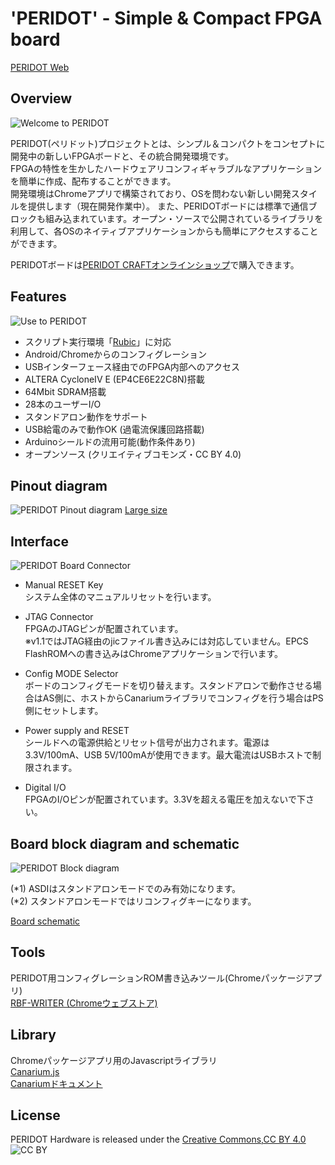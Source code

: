 'PERIDOT' - Simple & Compact FPGA board
=======================================

[PERIDOT Web](http://osafune.github.io/peridot.html)

Overview
--------
![Welcome to PERIDOT](https://lh3.googleusercontent.com/-yCNcTx9NGoA/U-LL8LLfGTI/AAAAAAAAHC4/eYjyNouEk0w/w600-h316-no/DSC02498_3.jpg)

PERIDOT(ペリドット)プロジェクトとは、シンプル＆コンパクトをコンセプトに開発中の新しいFPGAボードと、その統合開発環境です。  
FPGAの特性を生かしたハードウェアリコンフィギャラブルなアプリケーションを簡単に作成、配布することができます。  
開発環境はChromeアプリで構築されており、OSを問わない新しい開発スタイルを提供します（現在開発作業中）。 
また、PERIDOTボードには標準で通信ブロックも組み込まれています。オープン・ソースで公開されているライブラリを利用して、各OSのネイティブアプリケーションからも簡単にアクセスすることができます。  

PERIDOTボードは[PERIDOT CRAFTオンラインショップ](http://peridotcraft.buyshop.jp/items/2126611)で購入できます。


Features
--------
![Use to PERIDOT](https://lh4.googleusercontent.com/-w47r5-Wg1KY/U-LL8LEMTKI/AAAAAAAAHC8/dp4UBKBEsj4/w600-h316-no/DSC02730_2.jpg)

* スクリプト実行環境「[Rubic](https://github.com/kimushu/rubic/)」に対応
* Android/Chromeからのコンフィグレーション
* USBインターフェース経由でのFPGA内部へのアクセス
* ALTERA CycloneIV E (EP4CE6E22C8N)搭載
* 64Mbit SDRAM搭載
* 28本のユーザーI/O
* スタンドアロン動作をサポート
* USB給電のみで動作OK (過電流保護回路搭載)
* Arduinoシールドの流用可能(動作条件あり)
* オープンソース (クリエイティブコモンズ・CC BY 4.0)


Pinout diagram
--------------

![PERIDOT Pinout diagram](https://lh3.googleusercontent.com/-XxlwNOIA3iY/U6i-dM-9mwI/AAAAAAAAHAc/RHRm6UER750/w700-h565-no/PERIDOT_PINOUT.png)
[Large size](https://github.com/osafune/peridot/blob/master/pcb/PERIDOT_PINOUT.png)


Interface
---------
![PERIDOT Board Connector](https://lh3.googleusercontent.com/-mjnC-a-mvtM/UnhcuaqQL0I/AAAAAAAAFso/zZeyUkh4efw/w600-h468-no/peridot_board_connector.png)

* Manual RESET Key  
システム全体のマニュアルリセットを行います。

* JTAG Connector  
FPGAのJTAGピンが配置されています。  
※v1.1ではJTAG経由のjicファイル書き込みには対応していません。EPCS FlashROMへの書き込みはChromeアプリケーションで行います。

* Config MODE Selector  
ボードのコンフィグモードを切り替えます。スタンドアロンで動作させる場合はAS側に、ホストからCanariumライブラリでコンフィグを行う場合はPS側にセットします。

* Power supply and RESET  
シールドへの電源供給とリセット信号が出力されます。電源は3.3V/100mA、USB 5V/100mAが使用できます。最大電流はUSBホストで制限されます。

* Digital I/O  
FPGAのI/Oピンが配置されています。3.3Vを超える電圧を加えないで下さい。


Board block diagram and schematic
---------------------------------
![PERIDOT Block diagram](https://lh3.googleusercontent.com/-XpoVXE45BRU/UnhcutSOYOI/AAAAAAAAFss/-6QsIh6Is40/w700-h327-no/peridot_block.png)  

(\*1) ASDIはスタンドアロンモードでのみ有効になります。  
(\*2) スタンドアロンモードではリコンフィグキーになります。  

[Board schematic](https://github.com/osafune/peridot/blob/master/pcb/v1.1/peridot_pcb_schem_v1.1.pdf)  


Tools
-----
PERIDOT用コンフィグレーションROM書き込みツール(Chromeパッケージアプリ)  
[RBF-WRITER (Chromeウェブストア)](https://chrome.google.com/webstore/detail/peridot-rbf-writer/lchhhfhfikpnikljdaefcllbfblabibg)  


Library
-------
Chromeパッケージアプリ用のJavascriptライブラリ  
[Canarium.js](https://github.com/kimushu/canarium/tree/master/js)  
[Canariumドキュメント](http://kimushu.github.io/canarium/#)  


License
-------
PERIDOT Hardware is released under the [Creative Commons,CC BY 4.0](http://creativecommons.org/licenses/by/4.0/)  
![CC BY](https://licensebuttons.net/l/by/4.0/88x31.png)  


